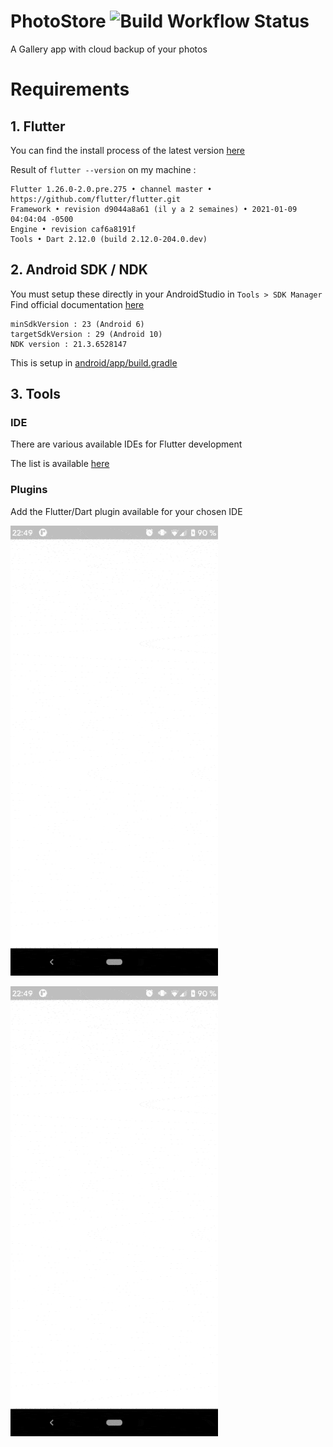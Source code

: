 # PhotoStore  ![Build Workflow Status](https://github.com/AlexBolot/PhotoStore/workflows/Build/badge.svg?branch=master)

A Gallery app with cloud backup of your photos

# Requirements 

## 1. Flutter
You can find the install process of the latest version [here](https://flutter.dev/docs/get-started/install)

Result of `flutter --version` on my machine :
```
Flutter 1.26.0-2.0.pre.275 • channel master • https://github.com/flutter/flutter.git
Framework • revision d9044a8a61 (il y a 2 semaines) • 2021-01-09 04:04:04 -0500
Engine • revision caf6a8191f
Tools • Dart 2.12.0 (build 2.12.0-204.0.dev)
```
## 2. Android SDK / NDK

You must setup these directly in your AndroidStudio in `Tools > SDK Manager`
Find official documentation [here](https://developer.android.com/studio/projects/install-ndk)

```
minSdkVersion : 23 (Android 6)
targetSdkVersion : 29 (Android 10)
NDK version : 21.3.6528147
```
This is setup in [android/app/build.gradle](https://github.com/AlexBolot/PhotoStore/blob/master/android/app/build.gradle)

## 3. Tools

### IDE

There are various available IDEs for Flutter development

The list is available [here](https://flutter.dev/docs/get-started/editor)

### Plugins

Add the Flutter/Dart plugin available for your chosen IDE

<img src="assets/video-startup.gif" alt="n">

![Hello](assets/video-startup.gif )
